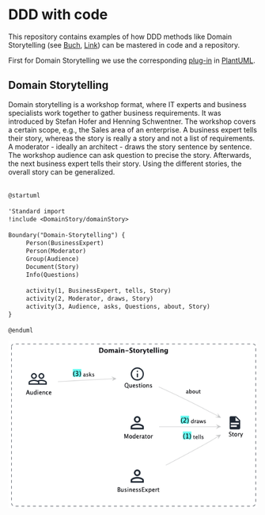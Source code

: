 # DDD with code

This repository contains examples of how DDD methods like Domain Storytelling (see
[Buch](https://www.amazon.com/Domain-Storytelling-Collaborative-Domain-Driven-Addison-Wesley-ebook/dp/B099ZNXCJT]),
[Link](https://domainstorytelling.org/))
can be mastered in code and a repository.

First for Domain Storytelling we use the corresponding [plug-in](https://github.com/johthor/DomainStory-PlantUML)
in [PlantUML](https://plantuml.com/).

## Domain Storytelling

Domain storytelling is a workshop format, where IT experts and business specialists work together to gather business
requirements.
It was introduced by Stefan Hofer and Henning Schwentner.
The workshop covers a certain scope, e.g., the Sales area of an enterprise.
A business expert tells their story, whereas the story is really a story and not a list of requirements.
A moderator - ideally an architect - draws the story sentence by sentence.
The workshop audience can ask question to precise the story.
Afterwards, the next business expert tells their story.
Using the different stories, the overall story can be generalized.

```plantuml

@startuml

'Standard import
!include <DomainStory/domainStory>

Boundary("Domain-Storytelling") {
     Person(BusinessExpert)
     Person(Moderator)
     Group(Audience)
     Document(Story)
     Info(Questions)

     activity(1, BusinessExpert, tells, Story)
     activity(2, Moderator, draws, Story)
     activity(3, Audience, asks, Questions, about, Story)
}

@enduml
```
![Domain Storytelling](/Images/DomainStorytelling.png)


